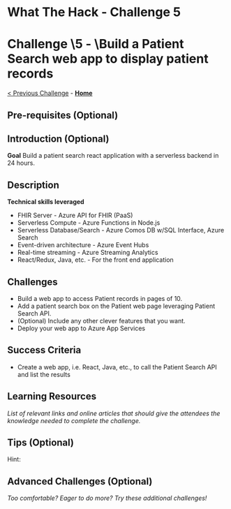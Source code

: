 # What The Hack - Challenge 5

# Challenge \5 - \Build a Patient Search web app to display patient records

[< Previous Challenge](./Challenge04.md) - **[Home](../readme.md)** 

## Pre-requisites (Optional)

## Introduction (Optional)

**Goal**
Build a patient search react application with a serverless backend in 24 hours.


## Description

**Technical skills leveraged**
- FHIR Server - Azure API for FHIR (PaaS)
- Serverless Compute - Azure Functions in Node.js
- Serverless Database/Search - Azure Comos DB w/SQL Interface, Azure Search
- Event-driven architecture - Azure Event Hubs
- Real-time streaming - Azure Streaming Analytics
- React/Redux, Java, etc. - For the front end application

## Challenges
- Build a web app to access Patient records in pages of 10.
- Add a patient search box on the Patient web page leveraging Patient Search API.
- (Optional) Include any other clever features that you want.
- Deploy your web app to Azure App Services


## Success Criteria
- Create a web app, i.e. React, Java, etc., to call the Patient Search API and list the results

## Learning Resources

*List of relevant links and online articles that should give the attendees the knowledge needed to complete the challenge.*

## Tips (Optional)

Hint:

## Advanced Challenges (Optional)

*Too comfortable?  Eager to do more?  Try these additional challenges!*

